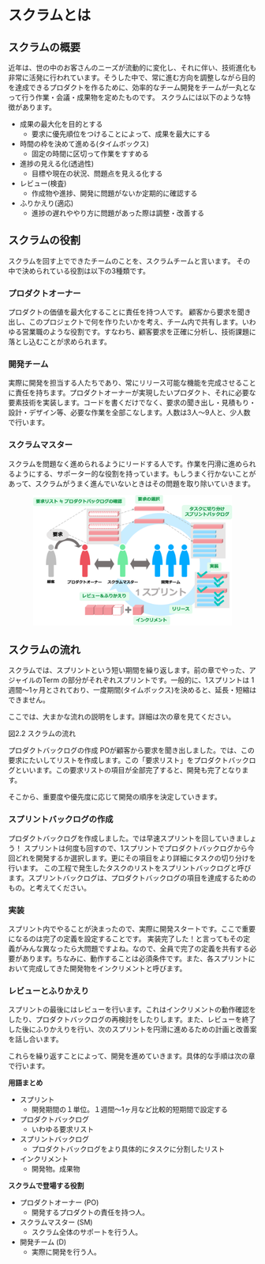 # スクラムとは

## スクラムの概要

近年は、世の中のお客さんのニーズが流動的に変化し、それに伴い、技術進化も非常に活発に行われています。そうした中で、常に進む方向を調整しながら目的を達成できるプロダクトを作るために、効率的なチーム開発をチームが一丸となって行う作業・会議・成果物を定めたものです。
スクラムには以下のような特徴があります。

- 成果の最大化を目的とする
  - 要求に優先順位をつけることによって、成果を最大にする
- 時間の枠を決めて進める(タイムボックス)
  - 固定の時間に区切って作業をすすめる
- 進捗の見える化(透過性)
  - 目標や現在の状況、問題点を見える化する
- レビュー(検査)
  - 作成物や進捗、開発に問題がないか定期的に確認する
- ふりかえり(適応)
  - 進捗の遅れややり方に問題があった際は調整・改善する

## スクラムの役割
スクラムを回す上でできたチームのことを、スクラムチームと言います。
その中で決められている役割は以下の3種類です。

### プロダクトオーナー
プロダクトの価値を最大化することに責任を持つ人です。
顧客から要求を聞き出し、このプロジェクトで何を作りたいかを考え、チーム内で共有します。いわゆる営業職のような役割です。すなわち、顧客要求を正確に分析し、技術課題に落とし込むことが求められます。

### 開発チーム
実際に開発を担当する人たちであり、常にリリース可能な機能を完成させることに責任を持ちます。プロダクトオーナーが実現したいプロダクト、それに必要な要素技術を実装します。コードを書くだけでなく、要求の聞き出し・見積もり・設計・デザイン等、必要な作業を全部こなします。人数は3人〜9人と、少人数で行います。

### スクラムマスター
スクラムを問題なく進められるようにリードする人です。作業を円滑に進められるようにする、サポーター的な役割を持っています。もしうまく行かないことがあって、スクラムがうまく進んでいないときはその問題を取り除いていきます。

<center>
<img src="../pic/scrum_model.png" width="80%">
</center>

## スクラムの流れ

スクラムでは、スプリントという短い期間を繰り返します。前の章でやった、アジャイルのTerm の部分がそれぞれスプリントです。一般的に、1スプリントは 1週間〜1ヶ月とされており、一度期間(タイムボックス)を決めると、延長・短縮はできません。

ここでは、大まかな流れの説明をします。詳細は次の章を見てください。

図2.2 スクラムの流れ

プロダクトバックログの作成
POが顧客から要求を聞き出しました。では、この要求にたいしてリストを作成します。この「要求リスト」をプロダクトバックログといいます。この要求リストの項目が全部完了すると、開発も完了となります。

そこから、重要度や優先度に応じて開発の順序を決定していきます。


### スプリントバックログの作成
プロダクトバックログを作成しました。では早速スプリントを回していきましょう！
スプリントは何度も回すので、1スプリントでプロダクトバックログから今回どれを開発するか選択します。更にその項目をより詳細にタスクの切り分けを行います。
この工程で発生したタスクのリストをスプリントバックログと呼びます。スプリントバックログは、プロダクトバックログの項目を達成するためのもの。と考えてください。



### 実装
スプリント内でやることが決まったので、実際に開発スタートです。ここで重要になるのは完了の定義を設定することです。
実装完了した！と言ってもその定義がみんな異なったら大問題ですよね。なので、全員で完了の定義を共有する必要があります。ちなみに、動作することは必須条件です。また、各スプリントにおいて完成してきた開発物をインクリメントと呼びます。


### レビューとふりかえり
スプリントの最後にはレビューを行います。これはインクリメントの動作確認をしたり、プロダクトバックログの再検討をしたりします。また、レビューを終了した後にふりかえりを行い、次のスプリントを円滑に進めるための計画と改善案を話し合います。

これらを繰り返すことによって、開発を進めていきます。具体的な手順は次の章で行います。

**用語まとめ**
- スプリント
  - 開発期間の１単位。１週間〜1ヶ月など比較的短期間で設定する
- プロダクトバックログ
  - いわゆる要求リスト
- スプリントバックログ
  - プロダクトバックログをより具体的にタスクに分割したリスト
- インクリメント
  - 開発物。成果物

**スクラムで登場する役割**
- プロダクトオーナー (PO)
  - 開発するプロダクトの責任を持つ人。
- スクラムマスター (SM)
  - スクラム全体のサポートを行う人。
- 開発チーム (D)
  - 実際に開発を行う人。
